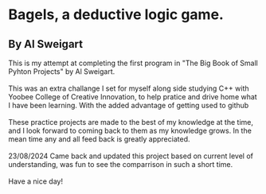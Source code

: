 # Bagels, a deductive logic game.
## By Al Sweigart

This is my attempt at completing the first program in "The Big Book of Small Pyhton Projects" by Al Sweigart.<br>
<br>
This was an extra challange I set for myself along side studying C++ with Yoobee College of Creative Innovation, to help pratice and drive home what I have been learning. With the added advantage of getting used to github<br>
<br>
These practice projects are made to the best of my knowledge at the time, and I look forward to coming back to them as my knowledge grows. In the mean time any and all feed back is greatly appreciated.<br>
<br>23/08/2024 Came back and updated this project based on current level of understanding, was fun to see the comparrison in such a short time.<br>
<br>
Have a nice day!
